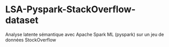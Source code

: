 # LSA-Pyspark-StackOverflow-dataset
Analyse latente sémantique avec Apache Spark ML (pyspark) sur un jeu de données StockOverflow
